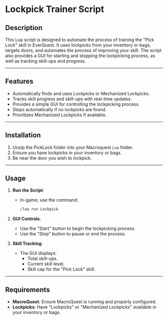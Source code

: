 # **Lockpick Trainer Script**

## **Description**
This Lua script is designed to automate the process of training the "Pick Lock" skill in EverQuest. It uses lockpicks from your inventory or bags, targets doors, and automates the process of improving your skill. The script also provides a GUI for starting and stopping the lockpicking process, as well as tracking skill-ups and progress.

---

## **Features**
- Automatically finds and uses Lockpicks or Mechanized Lockpicks.
- Tracks skill progress and skill-ups with real-time updates.
- Provides a simple GUI for controlling the lockpicking process.
- Stops automatically if no lockpicks are found.
- Prioritizes Mechanized Lockpicks if available.

---

## **Installation**
1. Unzip the PickLock folder into your Macroquest `Lua` folder.
2. Ensure you have lockpicks in your inventory or bags.
3. Be near the door you wish to lockpick.

---

## **Usage**
1. **Run the Script**:
   - In-game, use the command:  
     ```bash
     /lua run Lockpick
     ```
2. **GUI Controls**:
   - Use the "Start" button to begin the lockpicking process.
   - Use the "Stop" button to pause or end the process.

3. **Skill Tracking**:
   - The GUI displays:
     - Total skill-ups.
     - Current skill level.
     - Skill cap for the "Pick Lock" skill.

---

## **Requirements**
- **MacroQuest**: Ensure MacroQuest is running and properly configured.
- **Lockpicks**: Have "Lockpicks" or "Mechanized Lockpicks" available in your inventory or bags.

